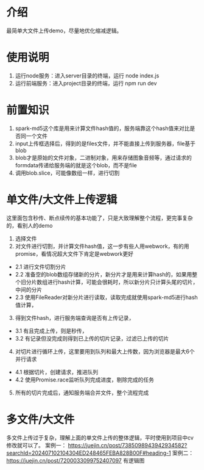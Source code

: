 # 介绍
最简单大文件上传demo，尽量地优化缩减逻辑。

# 使用说明
1. 运行node服务：进入server目录的终端，运行 node index.js
2. 运行前端服务：进入project目录的终端，运行 npm run dev

# 前置知识
1. spark-md5这个库是用来计算文件hash值的，服务端靠这个hash值来对比是否同一个文件
2. input上传框选择后，得到的是files文件，并不能直接上传到服务器，file基于blob
3. blob才是原始的文件对象，二进制对象，用来存储图象音频等，通过请求的formdata传递给服务端的就是这个blob，而不是file
4. 调用blob.slice，可能像数组一样，进行切割

# 单文件/大文件上传逻辑
这里面包含秒传、断点续传的基本功能了，只是大致理解整个流程，更完事复杂的，看别人的demo

1. 选择文件
2. 对文件进行切割，并计算文件hash值，这一步有些人用webwork，有的用promise，看情况超大文件下肯定是webwork更好
 - 2.1 进行文件切割分片
 - 2.2 准备空的blob数组存储新的分片，新分片才是用来计算hash的，如果用整个旧分片数组进行hash计算，可能会很耗时，所以新分片只计算头尾的切片，中间的分片
 - 2.3 使用FileReader对新分片进行读取，读取完成就使用spark-md5进行hash值计算，
3. 得到文件hash，进行服务端查询是否有上传记录，
 - 3.1 有且完成上传，则是秒传，
 - 3.2 有记录但没完成则得到已上传的切片记录，过滤已上传的切片
4. 对切片进行循环上传，这里要用到队列和最大上传数，因为浏览器是最大6个并行请求
 - 4.1 根据切片，创建请求，推进队列
 - 4.2 使用Promise.race监听队列完成进度，剔除完成的任务
5. 所有的切片完成后，通知服务端合并文件，整个流程完成

# 多文件/大文件
多文件上传过于复杂，理解上面的单文件上传的整体逻辑，平时使用到项目中cv修改就可以了。
案例一： https://juejin.cn/post/7385098943942934582?searchId=202407102104304ED248465FEBA828B00F#heading-1
案例二：https://juejin.cn/post/7200033099752407097 有逻辑图